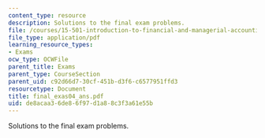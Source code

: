 ```yaml
---
content_type: resource
description: Solutions to the final exam problems.
file: /courses/15-501-introduction-to-financial-and-managerial-accounting-spring-2004/de8acaa36de86f97d1a88c3f3a61e55b_final_exas04_ans.pdf
file_type: application/pdf
learning_resource_types:
- Exams
ocw_type: OCWFile
parent_title: Exams
parent_type: CourseSection
parent_uid: c92d66d7-30cf-451b-d3f6-c6577951ffd3
resourcetype: Document
title: final_exas04_ans.pdf
uid: de8acaa3-6de8-6f97-d1a8-8c3f3a61e55b
---
```

Solutions to the final exam problems.

